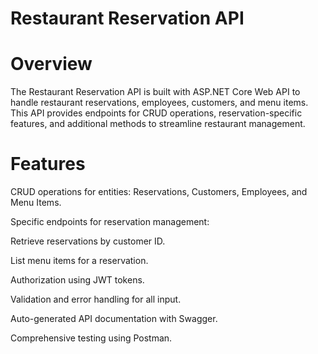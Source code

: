 # Restaurant Reservation API
# Overview
<p>
  The Restaurant Reservation API is built with ASP.NET Core Web API to handle restaurant reservations, employees, customers, and menu items. This API provides endpoints for CRUD operations, reservation-specific features, and additional methods to streamline restaurant management.
</p>

# Features
CRUD operations for entities: Reservations, Customers, Employees, and Menu Items.<br>

Specific endpoints for reservation management:<br>

Retrieve reservations by customer ID.<br>

List menu items for a reservation.<br>

Authorization using JWT tokens.<br>

Validation and error handling for all input.<br>

Auto-generated API documentation with Swagger.<br>

Comprehensive testing using Postman.
